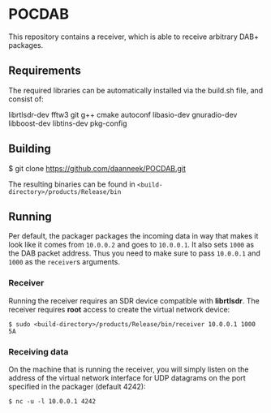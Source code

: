 # POCDAB

This repository contains a receiver, which is able to receive arbitrary DAB+ packages.

## Requirements

The required libraries can be automatically installed via the build.sh file, and consist of:

librtlsdr-dev
fftw3
git
g++
cmake
autoconf
libasio-dev
gnuradio-dev
libboost-dev
libtins-dev
pkg-config

## Building

$ git clone https://github.com/daanneek/POCDAB.git

The resulting binaries can be found in `<build-directory>/products/Release/bin`

## Running

Per default, the packager packages the incoming data in way that makes it look
like it comes from `10.0.0.2` and goes to `10.0.0.1`. It also sets `1000` as
the DAB packet address. Thus you need to make sure to pass `10.0.0.1` and
`1000` as the `receiver`s arguments.

### Receiver
Running the receiver requires an SDR device compatible with **librtlsdr**.
The receiver requires **root** access to create the virtual network device:
```
$ sudo <build-directory>/products/Release/bin/receiver 10.0.0.1 1000 5A
```

### Receiving data
On the machine that is running the receiver, you will simply listen on the address of the virtual network
interface for UDP datagrams on the port specified in the packager
(default 4242):
```
$ nc -u -l 10.0.0.1 4242
```
